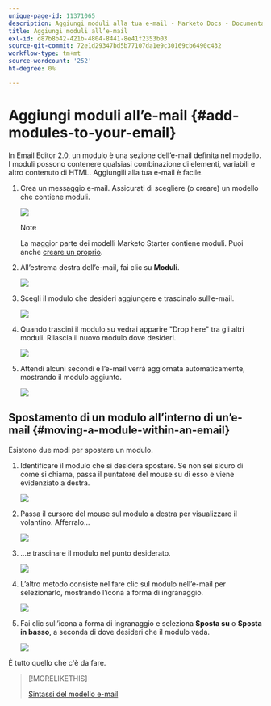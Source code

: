 ```yaml
---
unique-page-id: 11371065
description: Aggiungi moduli alla tua e-mail - Marketo Docs - Documentazione del prodotto
title: Aggiungi moduli all’e-mail
exl-id: d87b8b42-421b-4804-8441-8e41f2353b03
source-git-commit: 72e1d29347bd5b77107da1e9c30169cb6490c432
workflow-type: tm+mt
source-wordcount: '252'
ht-degree: 0%

---
```


# Aggiungi moduli all’e-mail {#add-modules-to-your-email}

In Email Editor 2.0, un modulo è una sezione dell’e-mail definita nel modello. I moduli possono contenere qualsiasi combinazione di elementi, variabili e altro contenuto di HTML. Aggiungili alla tua e-mail è facile.

1. Crea un messaggio e-mail. Assicurati di scegliere (o creare) un modello che contiene moduli.

   ![](assets/one-1.png)

   >[!NOTE]
   >
   >La maggior parte dei modelli Marketo Starter contiene moduli. Puoi anche [creare un proprio](/help/marketo/product-docs/email-marketing/general/email-editor-2/email-template-syntax.md#modules).

1. All’estrema destra dell’e-mail, fai clic su **Moduli**.

   ![](assets/two-3.png)

1. Scegli il modulo che desideri aggiungere e trascinalo sull’e-mail.

   ![](assets/three-3.png)

1. Quando trascini il modulo su vedrai apparire &quot;Drop here&quot; tra gli altri moduli. Rilascia il nuovo modulo dove desideri.

   ![](assets/four-2.png)

1. Attendi alcuni secondi e l’e-mail verrà aggiornata automaticamente, mostrando il modulo aggiunto.

   ![](assets/five-3.png)

## Spostamento di un modulo all’interno di un’e-mail {#moving-a-module-within-an-email}

Esistono due modi per spostare un modulo.

1. Identificare il modulo che si desidera spostare. Se non sei sicuro di come si chiama, passa il puntatore del mouse su di esso e viene evidenziato a destra.

   ![](assets/six-2.png)

1. Passa il cursore del mouse sul modulo a destra per visualizzare il volantino. Afferralo...

   ![](assets/seven-2.png)

1. ...e trascinare il modulo nel punto desiderato.

   ![](assets/eight-2.png)

1. L’altro metodo consiste nel fare clic sul modulo nell’e-mail per selezionarlo, mostrando l’icona a forma di ingranaggio.

   ![](assets/nine-2.png)

1. Fai clic sull’icona a forma di ingranaggio e seleziona **Sposta su** o **Sposta in basso**, a seconda di dove desideri che il modulo vada.

   ![](assets/ten-2.png)

È tutto quello che c&#39;è da fare.

>[!MORELIKETHIS]
>
>[Sintassi del modello e-mail](/help/marketo/product-docs/email-marketing/general/email-editor-2/email-template-syntax.md)
